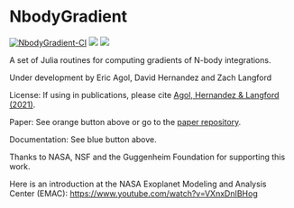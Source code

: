 # NbodyGradient

[![NbodyGradient-CI](https://github.com/ericagol/NbodyGradient.jl/actions/workflows/NbodyGradient.yml/badge.svg)](https://github.com/ericagol/NbodyGradient.jl/actions/workflows/NbodyGradient.yml)
[![](https://img.shields.io/badge/arXiv-2106.02188-orange)](https://arxiv.org/abs/2106.02188)
[![](https://img.shields.io/badge/docs-dev-blue.svg)](https://ericagol.github.io/NbodyGradient.jl/dev)

A set of Julia routines for computing gradients of N-body integrations.

Under development by Eric Agol, David Hernandez and Zach Langford

License:  If using in publications, please cite [Agol, Hernandez & Langford (2021)](https://arxiv.org/abs/2106.02188).

Paper: See orange button above or go to the [paper repository](https://github.com/langfzac/nbg-papers).

Documentation: See blue button above.

Thanks to NASA, NSF and the Guggenheim Foundation for supporting this work.

Here is an introduction at the NASA Exoplanet Modeling and Analysis Center (EMAC):
https://www.youtube.com/watch?v=VXnxDnIBHog
